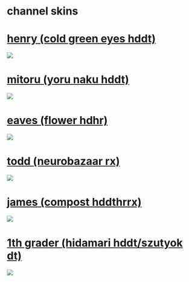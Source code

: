 # channel skins

# [henry (cold green eyes hddt)](https://github.com/woot-1/channelskins/blob/main/-%20henry%203mod.osk)
[![](https://i.gyazo.com/2e4d8b4c86180a96f475970ee09f3d0e.png)](https://github.com/woot-1/channelskins/blob/main/-%20henry%203mod.osk)

# [mitoru (yoru naku hddt)](https://github.com/woot-1/channelskins/blob/main/Aristia(Edit)%2Btrail.osk)
[![](https://i.gyazo.com/ae2fb4f9423aef4d74827681e1a80cde.png)](https://github.com/woot-1/channelskins/blob/main/Aristia(Edit)%2Btrail.osk)

# [eaves (flower hdhr)](https://github.com/woot-1/channelskins/blob/main/Aristia(Edit%20(Mistya)).osk)
[![](https://i.gyazo.com/f130f041d6dd61186bd4cc66ad28c61e.png)](https://github.com/woot-1/channelskins/blob/main/Aristia(Edit%20(Mistya)).osk)

# [todd (neurobazaar rx)](https://github.com/woot-1/channelskins/blob/main/AristiaEdit_Mistya.osk)
[![](https://i.gyazo.com/3eb47286e9e5eda64d83101bf023e62f.png)](https://github.com/woot-1/channelskins/blob/main/AristiaEdit_Mistya.osk)

# [james (compost hddthrrx)](https://github.com/woot-1/channelskins/blob/main/Rafis%202018-03-26%20HDDT.osk)
[![](https://i.gyazo.com/553dbf5fee62dbbf5a5386c9097efc40.png)](https://github.com/woot-1/channelskins/blob/main/Rafis%202018-03-26%20HDDT.osk)

# [1th grader (hidamari hddt/szutyok dt)](https://github.com/woot-1/channelskins/blob/main/Rafis%20but%20SZ.osk)
[![](https://i.gyazo.com/3d914a8ccfb839809b9ddf1142fe345e.png)](https://github.com/woot-1/channelskins/blob/main/Rafis%20but%20SZ.osk)
